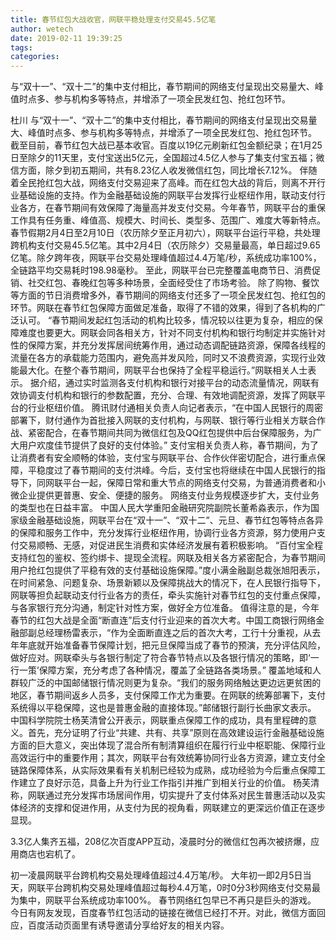```yaml
---
title: 春节红包大战收官，网联平稳处理支付交易45.5亿笔
author: wetech
date: 2019-02-11 19:39:25
tags: 
categories: 
---
```

与“双十一”、“双十二”的集中支付相比，春节期间的网络支付呈现出交易量大、峰值时点多、参与机构多等特点，并增添了一项全民发红包、抢红包环节。
<!-- more -->
杜川
与“双十一”、“双十二”的集中支付相比，春节期间的网络支付呈现出交易量大、峰值时点多、参与机构多等特点，并增添了一项全民发红包、抢红包环节。
截至目前，春节红包大战已基本收官。百度以19亿元刷新红包金额纪录；在1月25日至除夕的11天里，支付宝送出5亿元，全国超过4.5亿人参与了集支付宝五福；微信方面，除夕到初五期间，共有8.23亿人收发微信红包，同比增长7.12%。
伴随着全民抢红包大战，网络支付交易迎来了高峰。而在红包大战的背后，则离不开行业基础设施的支持。作为金融基础设施的网联平台发挥行业枢纽作用，联动支付行业各方，在春节期间有效保障了海量高并发支付交易。今年春节，网联平台的重保工作具有任务重、峰值高、规模大、时间长、类型多、范围广、难度大等新特点。
春节假期2月4日至2月10日（农历除夕至正月初六），网联平台运行平稳，共处理跨机构支付交易45.5亿笔。其中2月4日（农历除夕）交易量最高，单日超过9.65亿笔。除夕跨年夜，网联平台交易处理峰值超过4.4万笔/秒，系统成功率100%，全链路平均交易耗时198.98毫秒。
至此，网联平台已完整覆盖电商节日、消费促销、社交红包、春晚红包等多种场景，全面经受住了市场考验。
除了购物、餐饮等方面的节日消费增多外，春节期间的网络支付还多了一项全民发红包、抢红包的环节。网联在春节红包保障方面做足准备，取得了不错的效果，得到了各机构的广泛认可。
“春节期间发起红包活动的机构比较多，情况较以往更为复杂，相应的保障难度也要更大。网联会同各相关方，针对不同支付机构和银行均制定并实施针对性的保障方案，并充分发挥居间统筹作用，通过动态调配链路资源，保障各线程的流量在各方的承载能力范围内，避免高并发风险，同时又不浪费资源，实现行业效能最大化。在整个春节期间，网联平台也保持了全程平稳运行。”网联相关人士表示。
据介绍，通过实时监测各支付机构和银行对接平台的动态流量情况，网联有效协调支付机构和银行的参数配置，充分、合理、有效地调配资源，发挥了网联平台的行业枢纽价值。
腾讯财付通相关负责人向记者表示，“在中国人民银行的周密部署下，财付通作为首批接入网联的支付机构，与网联、银行等行业相关方联合作战、紧密配合，在春节期间共同为微信红包及QQ红包提供中后台保障服务，为广大用户欢度佳节提供了良好的支付体验。”
支付宝相关负责人称，春节期间，为了让消费者有安全顺畅的体验，支付宝与网联平台、合作伙伴密切配合，进行重点保障，平稳度过了春节期间的支付洪峰。今后，支付宝也将继续在中国人民银行的指导下，同网联平台一起，保障日常和重大节点的网络支付交易，为普通消费者和小微企业提供更普惠、安全、便捷的服务。
网络支付业务规模逐步扩大，支付业务的类型也在日益丰富。
中国人民大学重阳金融研究院副院长董希淼表示，作为国家级金融基础设施，网联平台在“双十一”、“双十二”、元旦、春节红包等特点各异的保障和服务工作中，充分发挥行业枢纽作用，协调行业各方资源，努力使用户支付交易顺畅、无感，对促进民生消费和实体经济发展有着积极影响。
“百付宝全程支持红包的鉴权、签约绑卡、提现全流程。网联及相关各方紧密配合，为春节期间用户抢红包提供了平稳有效的支付基础设施保障。”度小满金融副总裁张旭阳表示，在时间紧急、问题复杂、场景新颖以及保障挑战大的情况下，在人民银行指导下，网联等担负起联动支付行业各方的责任，牵头实施针对春节红包的支付重点保障，与各家银行充分沟通，制定针对性方案，做好全方位准备。
值得注意的是，今年春节的红包大战是全面“断直连”后支付行业迎来的首次大考。中国工商银行网络金融部副总经理杨雷表示，“作为全面断直连之后的首次大考，工行十分重视，从去年年底就开始准备春节保障计划，把元旦保障当成了春节的预演，充分评估风险，做好应对。网联牵头与各银行制定了符合春节特点以及各银行情况的策略，即‘一行一策’保障方案，充分考虑了各种情况，覆盖了全链路各类场景。”
覆盖地域和人群较广泛的中国邮储银行情况则更为复杂。“我们的服务网络触达更边远更贫困的地区，春节期间返乡人员多，支付保障工作尤为重要。在网联的统筹部署下，支付系统得以平稳保障，这也是普惠金融的直接体现。”邮储银行副行长曲家文表示。
中国科学院院士杨芙清曾公开表示，网联重点保障工作的成功，具有里程碑的意义。首先，充分证明了行业“共建、共有、共享”原则在高效建设运行金融基础设施方面的巨大意义，突出体现了混合所有制清算组织在履行行业中枢职能、保障行业高效运行中的重要作用；其次，网联平台有效统筹协同行业各方资源，建立支付全链路保障体系，从实际效果看有关机制已经较为成熟，成功经验为今后重点保障工作建立了良好示范，具备上升为行业工作指引并推广到相关行业的价值。
杨芙清称，网联通过充分发挥市场居间作用，切实提升了支付体系对民生普惠活动以及实体经济的支撑和促进作用，从支付为民的视角看，网联建立的更深远价值正在逐步显现。
 
 
3.3亿人集齐五福，208亿次百度APP互动，凌晨时分的微信红包再次被挤爆，应用商店也宕机了。
初一凌晨网联平台跨机构交易处理峰值超过4.4万笔/秒。
大年初一即2月5日当天，网联平台跨机构交易处理峰值超过每秒4.4万笔，0时0分3秒网络支付交易最为集中，网联平台系统成功率100%。
春节网络红包早已不再只是巨头的游戏。
今日有网友发现，百度春节红包活动的链接在微信已经打不开。对此，微信方面回应，百度活动页面里有诱导邀请分享给好友的相关内容。
